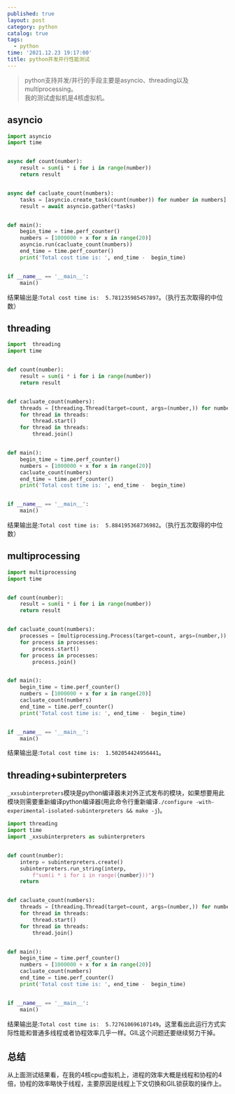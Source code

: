 ```yaml
---
published: true
layout: post
category: python
catalog: true
tags:
  - python
time: '2021.12.23 19:17:00'
title: python并发并行性能测试
---
```

> python支持并发/并行的手段主要是asyncio、threading以及multiprocessing。  
> 我的测试虚拟机是4核虚拟机。

## asyncio
```python
import asyncio
import time


async def count(number):
    result = sum(i * i for i in range(number))
    return result


async def cacluate_count(numbers):
    tasks = [asyncio.create_task(count(number)) for number in numbers]
    result = await asyncio.gather(*tasks)


def main():
    begin_time = time.perf_counter()
    numbers = [1000000 + x for x in range(20)]
    asyncio.run(cacluate_count(numbers))
    end_time = time.perf_counter()
    print('Total cost time is: ', end_time -  begin_time)


if __name__ == '__main__':
    main()
```
结果输出是:`Total cost time is:  5.781235985457897`。（执行五次取得的中位数）

## threading
```python
import  threading
import time


def count(number):
    result = sum(i * i for i in range(number))
    return result


def cacluate_count(numbers):
    threads = [threading.Thread(target=count, args=(number,)) for number in numbers]
    for thread in threads:
        thread.start()
    for thread in threads:
        thread.join()


def main():
    begin_time = time.perf_counter()
    numbers = [1000000 + x for x in range(20)]
    cacluate_count(numbers)
    end_time = time.perf_counter()
    print('Total cost time is: ', end_time -  begin_time)


if __name__ == '__main__':
    main()
```
结果输出是:`Total cost time is:  5.884195368736982`。（执行五次取得的中位数）

## multiprocessing
```python
import multiprocessing
import time


def count(number):
    result = sum(i * i for i in range(number))
    return result


def cacluate_count(numbers):
    processes = [multiprocessing.Process(target=count, args=(number,)) for number in numbers]
    for process in processes:
        process.start()
    for process in processes:
        process.join()


def main():
    begin_time = time.perf_counter()
    numbers = [1000000 + x for x in range(20)]
    cacluate_count(numbers)
    end_time = time.perf_counter()
    print('Total cost time is: ', end_time -  begin_time)


if __name__ == '__main__':
    main()
```
结果输出是:`Total cost time is:  1.502054424956441`。

## threading+subinterpreters
`_xxsubinterpreters`模块是python编译器未对外正式发布的模块，如果想要用此模块则需要重新编译python编译器(用此命令行重新编译`./configure -with-experimental-isolated-subinterpreters && make -j`)。
```python
import threading
import time
import _xxsubinterpreters as subinterpreters


def count(number):
    interp = subinterpreters.create()
    subinterpreters.run_string(interp,
        f"sum(i * i for i in range({number}))")
    return


def cacluate_count(numbers):
    threads = [threading.Thread(target=count, args=(number,)) for number in numbers]
    for thread in threads:
        thread.start()
    for thread in threads:
        thread.join()


def main():
    begin_time = time.perf_counter()
    numbers = [1000000 + x for x in range(20)]
    cacluate_count(numbers)
    end_time = time.perf_counter()
    print('Total cost time is: ', end_time -  begin_time)


if __name__ == '__main__':
    main()
```
结果输出是:`Total cost time is:  5.727610696107149`。这里看出此运行方式实际性能和普通多线程或者协程效率几乎一样。GIL这个问题还要继续努力干掉。

## 总结
从上面测试结果看，在我的4核cpu虚拟机上，进程的效率大概是线程和协程的4倍，协程的效率略快于线程，主要原因是线程上下文切换和GIL锁获取的操作上。